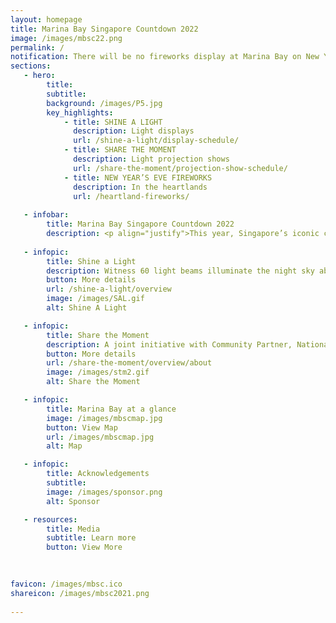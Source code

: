 ```yaml
---
layout: homepage
title: Marina Bay Singapore Countdown 2022
image: /images/mbsc22.png
permalink: /
notification: There will be no fireworks display at Marina Bay on New Year’s Eve.
sections:
   - hero:
        title: 
        subtitle: 
        background: /images/P5.jpg
        key_highlights:
            - title: SHINE A LIGHT 
              description: Light displays
              url: /shine-a-light/display-schedule/
            - title: SHARE THE MOMENT
              description: Light projection shows
              url: /share-the-moment/projection-show-schedule/
            - title: NEW YEAR’S EVE FIREWORKS
              description: In the heartlands
              url: /heartland-fireworks/
                        
   - infobar:
        title: Marina Bay Singapore Countdown 2022 
        description: <p align="justify">This year, Singapore’s iconic countdown event, Marina Bay Singapore Countdown (MBSC) 2021, takes on a different format to bring people from all walks of life together to reflect on 2020 and to celebrate our hopes and aspirations for the coming year.</p>
   
   - infopic:
        title: Shine a Light 
        description: Witness 60 light beams illuminate the night sky above The Promontory for Shine a Light! Designed to symbolise unity, positivity and resilience, the display represents a guiding beacon that underpins Singapore’s spirit.
        button: More details
        url: /shine-a-light/overview
        image: /images/SAL.gif
        alt: Shine A Light

   - infopic:
        title: Share the Moment
        description: A joint initiative with Community Partner, National Volunteer and Philanthropy Centre (NVPC), the Share the Moment campaign is a community engagement project that showcases co-created artworks through projection mapping sequences on iconic facades in Marina Bay. Through these projection shows, we hope to celebrate the selflessness and resilience of the community, and continue to nurture the spirit of giving in the year ahead.
        button: More details
        url: /share-the-moment/overview/about
        image: /images/stm2.gif
        alt: Share the Moment

   - infopic:
        title: Marina Bay at a glance
        image: /images/mbscmap.jpg
        button: View Map
        url: /images/mbscmap.jpg
        alt: Map 

   - infopic:
        title: Acknowledgements
        subtitle:
        image: /images/sponsor.png
        alt: Sponsor

   - resources:
        title: Media
        subtitle: Learn more
        button: View More  

      
        
favicon: /images/mbsc.ico
shareicon: /images/mbsc2021.png        
       
---
```

